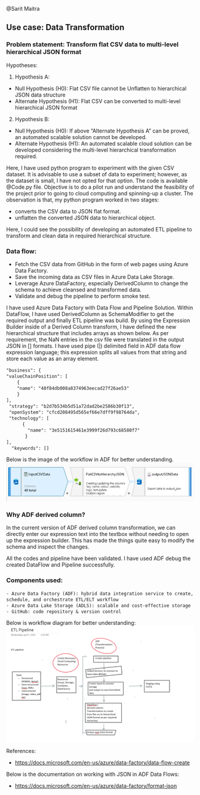 @Sarit Maitra
## Use case: Data Transformation
### Problem statement: Transform flat CSV data to multi-level hierarchical JSON format

Hypotheses: 
 1.	Hypothesis A:
   - Null Hypothesis (H0): Flat CSV file cannot be Unflatten to hierarchical JSON data structure
   - Alternate Hypothesis (H1): Flat CSV can be converted to multi-level hierarchical JSON format

 2.	Hypothesis B:
   - Null Hypothesis (H0): If above “Alternate Hypothesis A” can be proved, an automated scalable solution cannot be developed.
   - Alternate Hypothesis (H1): An automated scalable cloud solution can be developed considering the multi-level hierarchical transformation required.

Here, I have used python program to experiment with the given CSV dataset. It is advisable to use a subset of data to experiment; however, as the dataset is small, I have not opted for that option. The code is available @Code.py file. Objective is to do a pilot run and understand the feasibility of the project prior to going to cloud computing and spinning-up a cluster.
The observation is that, my python program worked in two stages:

   - converts the CSV data to JSON flat format.
   - unflatten the converted JSON data to hierarchical object. 
   
Here, I could see the possibility of developing an automated ETL pipeline to transform and clean data in required hierarchical structure. 

### Data flow:
  -	Fetch the CSV data from GitHub in the form of web pages using Azure Data Factory.
  -	Save the incoming data as CSV files in Azure Data Lake Storage.
  -	Leverage Azure DataFactory, especially DerivedColumn to change the schema to achieve cleansed and transformed data.
  - Validate and debug the pipeline to perform smoke test.

I have used Azure Data Factory with Data Flow and Pipeline Solution. Within DataFlow, I have used DerivedColumn as SchemaModifier to get the required output and finally ETL pipeline was build.
By using the Expression Builder inside of a Derived Column transform, I have defined the new hierarchical structure that includes arrays as shown below. 
As per requirement, the NaN entries in the csv file were translated in the output JSON in [] formats. I have used pipe (|) delimited field in ADF data flow expression language; this expression splits all values from that string and store each value as an array element. 


    "business": { 
    "valueChainPosition": [ 
        { 
        "name": "40f84db008a8374963eecad27f26ae53" 
        } 
    ], 
     "strategy": "b2d7b534b5d51a72dad2be2586b30f13", 
     "openSystem": "cfcd208495d565ef66e7dff9f98764da", 
     "technology": [ 
          { 
            "name": "3e5151615461e3999f26d793c68580f7" 
           } 
    ], 
      "keywords": []
      

Below is the image of the workflow in ADF for better understanding.
![](images/ETL.PNG)

### Why ADF derived column?
In the current version of ADF derived column transformation, we can directly enter our expression text into the textbox without needing to open up the expression builder.
This has made the things quite easy to modify the schema and inspect the changes.

All the codes and pipeline have been validated. I have used ADF debug the created DataFlow and Pipeline successfully.

### Components used:
    
    - Azure Data Factory (ADF): hybrid data integration service to create, schedule, and orchestrate ETL/ELT workflow
    - Azure Data Lake Storage (ADLS): scalable and cost-effective storage 
    - GitHub: code repository & version control

Below is workflow diagram for better understanding:
![](images/ETL_pipeline.PNG)

References: 
  - https://docs.microsoft.com/en-us/azure/data-factory/data-flow-create

Below is the documentation on working with JSON in ADF Data Flows:
  - https://docs.microsoft.com/en-us/azure/data-factory/format-json

